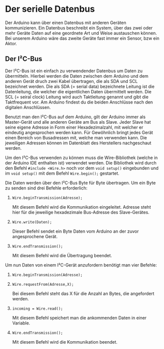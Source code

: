 # Der serielle Datenbus

Der Arduino kann über einen Datenbus mit anderen Geräten kommunizieren. Ein Datenbus beschreibt ein System, über das zwei oder mehr Geräte Daten auf eine geordnete Art und Weise austauschen können. Bei unserem Arduino wäre das zweite Geräte fast immer ein Sensor, bzw ein Aktor.

## Der I²C-Bus

Der I²C-Bus ist ein einfach zu verwendender Datenbus um Daten zu übermitteln. Hierbei werden die Daten zwischen dem Arduino und dem anderen Gerät druch zwei Kabel übertragen, die als SDA und SCL bezeichnet werden. Die als SDA (= serial data) bezeichnete Leitung ist die Datenleitung, die welcher die eigentlichen Daten übermittelt werden. Die SCL (= seiral clock) Leitung wird auch Taktleitung genannt und gibt die Taktfrequent vor.
Am Arduino findest du die beiden Anschlüsse nach den digitalen Anschlüssen.

Benutzt man den I²C-Bus auf dem Arduino, gilt der Arduino immer als Master-Gerät und alle anderen Geräte am Bus als Slave. Jeder Slave hat seine eigene Adresse in Form einer Hexadezimalzahl, mit welcher er eindeutig angesprochen werden kann. Für Gewöhnlich bringt jedes Gerät einen Bereich von Busadressen mit, welche man verwenden kann. Die jeweiligen Adressen können im Datenblatt des Herstellers nachgeschaut werden.

Um den I²C-Bus verwenden zu können muss die Wire-Bibliothek (welche in der Arduino IDE enthalten ist) verwendet werden.
Die Bibliothek wird durch den Befehl `#include <Wire.h>` noch vor dem `void setup()` eingebunden und im `void setup()` mit dem Befehl `Wire.begin();` gestartet.

Die Daten werden über den I²C-Bus Byte für Byte übertragen. Um ein Byte zu senden sind drei Befehle erforderlich:

1. `Wire.beginTransmission(Adresse);`

    Mit diesem Befehl wird die Kommunikation eingeleitet. Adresse steht hier für die jeweilige hexadezimale Bus-Adresse des Slave-Gerätes.

2. `Wire.write(Daten);`

    Dieser Befehl sendet ein Byte Daten vom Arduino an der zuvor angesprochene Gerät.

3. `Wire.endTransmission();`

    Mit diesem Befehl wird die Übertragung beendet.

Um nun Daten von einem I²C-Gerät anzufordern benötigt man vier Befehle:

1. `Wire.beginTransmission(Adresse);`

2. `Wire.requestFrom(Adresse,X);`
    
    Bei diesem Befehl steht das X für die Anzahl an Bytes, die angefordert werden.

3. `incoming = Wire.read();`
    
    Mit diesem Befehl speichert man die ankommenden Daten in einer Variable.

4. `Wire.endTransmission();`
   
    Mit diesem Befehl wird die Kommunikation beendet.